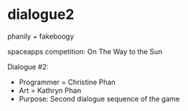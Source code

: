 # dialogue2

phanily + fakeboogy

spaceapps competition: On The Way to the Sun

Dialogue #2:
  - Programmer = Christine Phan
  - Art = Kathryn Phan
  - Purpose: Second dialogue sequence of the game
